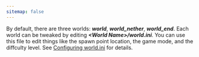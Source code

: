 ```yaml
---
sitemap: false
---
```

By default, there are three worlds: ***world***, ***world_nether***, ***world_end***. Each world can be tweaked by editing ***\<World Name\>/world.ini***. You can use this file to edit things like the spawn point location, the game mode, and the diffculty level. See [Configuring world.ini](#configuring-world.ini) for details.
